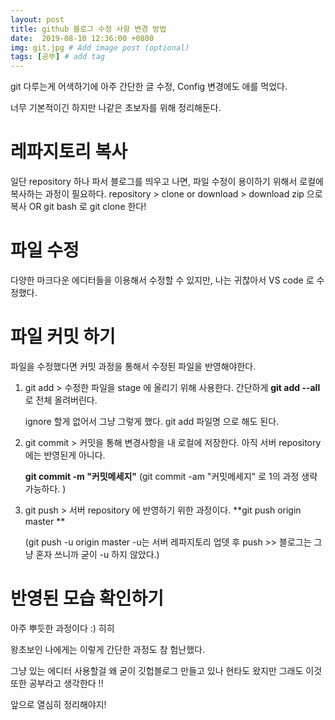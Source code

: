 ```yaml
---
layout: post
title: github 블로그 수정 사항 변경 방법 
date:  2019-08-10 12:36:00 +0800
img: git.jpg # Add image post (optional)
tags: [공부] # add tag
---
```


git 다루는게 어색하기에 아주 간단한 글 수정, Config 변경에도 애를 먹었다. 

너무 기본적이긴 하지만 나같은 초보자를 위해 정리해둔다. 

# 레파지토리 복사  #

일단 repository 하나 파서 블로그를 띄우고 나면, 파일 수정이 용이하기 위해서 로컬에 복사하는 과정이 필요하다.
repository > clone or download > download zip 으로 복사 OR git bash 로 git clone 한다! 


# 파일 수정  # 
다양한 마크다운 에디터들을 이용해서 수정할 수 있지만, 나는 귀찮아서 VS code 로 수정했다.


# 파일 커밋 하기  #
파일을 수정했다면 커밋 과정을 통해서 수정된 파일을 반영해야한다. 

1. git add > 수정한 파일을 stage 에 올리기 위해 사용한다. 간단하게 **git add --all** 로 전체 올려버린다. 

     ignore 할게 없어서 그냥 그렇게 했다. git add 파일명 으로  해도 된다. 

2. git commit > 커밋을 통해 변경사항을 내 로컬에 저장한다. 아직 서버 repository 에는 반영된게 아니다.

     **git commit -m "커밋메세지"** (git commit -am "커밋메세지" 로 1의 과정 생략 가능하다. )

3. git push > 서버 repository 에 반영하기 위한 과정이다. **git push origin master **

    (git push -u origin master -u는 서버 레파지토리  업뎃 후 push >> 블로그는 그냥 혼자 쓰니까 굳이 -u 하지 않았다.)

# 반영된 모습 확인하기  #
아주 뿌듯한 과정이다 :) 히히 

왕초보인 나에게는 이렇게 간단한 과정도 참 험난했다. 

그냥 있는 에디터 사용할걸 왜 굳이 깃헙블로그 만들고 있나 현타도 왔지만 그래도 이것또한 공부라고 생각한다 !!

앞으로 열심히 정리해야지!